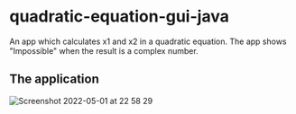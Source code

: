 # quadratic-equation-gui-java

An app which calculates x1 and x2 in a quadratic equation. The app shows "Impossible" when the result is a complex number.

## The application

![Screenshot 2022-05-01 at 22 58 29](https://user-images.githubusercontent.com/93223563/166168598-5e74665a-12dc-467a-aca5-e5c0836dc6d0.png)
